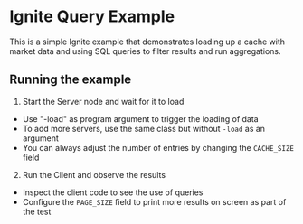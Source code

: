 # Ignite Query Example

This is a simple Ignite example that demonstrates loading up a cache with market data and using SQL queries to filter results and run aggregations.

## Running the example 
1. Start the Server node and wait for it to load
  - Use "-load" as program argument to trigger the loading of data
  - To add more servers, use the same class but without `-load` as an argument
  - You can always adjust the number of entries by changing the `CACHE_SIZE` field

2. Run the Client and observe the results
  - Inspect the client code to see the use of queries
  - Configure the `PAGE_SIZE` field to print more results on screen as part of the test
